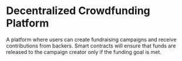 # Decentralized Crowdfunding Platform

A platform where users can create fundraising campaigns and receive contributions from backers. Smart contracts will ensure that funds are released to the campaign creator only if the funding goal is met.
